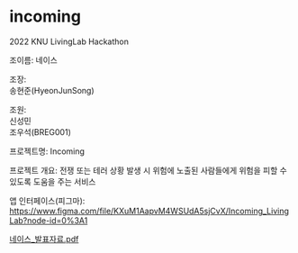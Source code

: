 # incoming
2022 KNU LivingLab Hackathon 

조이름: 네이스

조장:  
송현준(HyeonJunSong)

조원:  
신성민  
조우석(BREG001)

프로젝트명: Incoming

프로젝트 개요: 전쟁 또는 테러 상황 발생 시 위험에 노출된 사람들에게 위험을 피할 수 있도록 도움을 주는 서비스

앱 인터페이스(피그마): https://www.figma.com/file/KXuM1AapvM4WSUdA5sjCvX/Incoming_LivingLab?node-id=0%3A1

[네이스_발표자료.pdf](https://github.com/HyeonJunSong/incoming/files/10503064/_.pdf)
